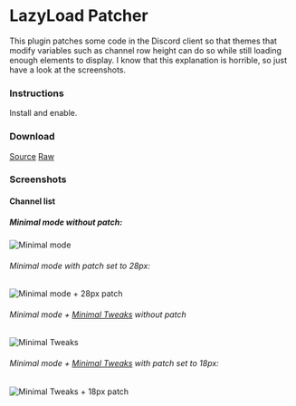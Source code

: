 # LazyLoad Patcher

This plugin patches some code in the Discord client so that themes that modify variables such as channel row height can do so while still loading enough elements to display. I know that this explanation is horrible, so just have a look at the screenshots.

### Instructions
Install and enable.

### Download
[Source](Plugins/lazyload_patcher.plugin.js)
[Raw](https://raw.githubusercontent.com/HoLLy-HaCKeR/BetterDiscord-Themes-and-Plugins/master/Plugins/lazyload_patcher.plugin.js)

### Screenshots
#### Channel list
##### Minimal mode without patch:
![Minimal mode](http://i.imgur.com/AMW4KSv.png)

###### Minimal mode with patch set to 28px:
![Minimal mode + 28px patch](http://i.imgur.com/3GczCCY.png)

###### Minimal mode + [Minimal Tweaks](Themes/MinimalTweaks.md) without patch
![Minimal Tweaks](http://i.imgur.com/69Bhz0l.png)

###### Minimal mode + [Minimal Tweaks](Themes/MinimalTweaks.md) with patch set to 18px:
![Minimal Tweaks + 18px patch](http://i.imgur.com/2ApEKFJ.png)